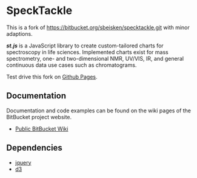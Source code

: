 # SpeckTackle
This is a fork of https://bitbucket.org/sbeisken/specktackle.git with minor adaptions.

***st.js*** is a JavaScript library to create custom-tailored charts for spectroscopy in life sciences. 
Implemented charts exist for mass spectrometry, one- and two-dimensional NMR, UV/VIS, IR, and general continuous data use cases such as chromatograms.

Test drive this fork on [Github Pages](https://ipb-halle.github.io/specktackle).

## Documentation
Documentation and code examples can be found on the wiki pages of the BitBucket project website.

* [Public BitBucket Wiki](https://bitbucket.org/sbeisken/specktackle/wiki/Home)

## Dependencies
* [jquery](http://jquery.com/)
* [d3](http://d3js.org/)
